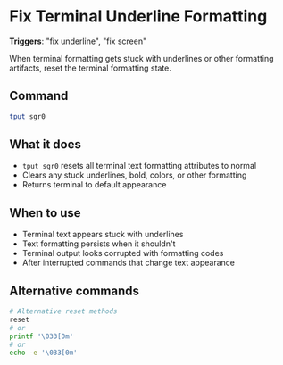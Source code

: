 # Fix Terminal Underline Formatting

**Triggers**: "fix underline", "fix screen"

When terminal formatting gets stuck with underlines or other formatting artifacts, reset the terminal formatting state.

## Command
```bash
tput sgr0
```

## What it does
- `tput sgr0` resets all terminal text formatting attributes to normal
- Clears any stuck underlines, bold, colors, or other formatting
- Returns terminal to default appearance

## When to use
- Terminal text appears stuck with underlines
- Text formatting persists when it shouldn't
- Terminal output looks corrupted with formatting codes
- After interrupted commands that change text appearance

## Alternative commands
```bash
# Alternative reset methods
reset
# or
printf '\033[0m'
# or
echo -e '\033[0m'
```